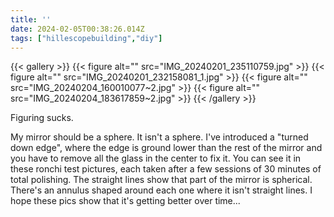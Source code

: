 ```yaml
---
title: ''
date: 2024-02-05T00:38:26.014Z
tags: ["hillescopebuilding","diy"]
---
```

{{< gallery >}}
{{< figure alt="" src="IMG_20240201_235110759.jpg" >}}
{{< figure alt="" src="IMG_20240201_232158081_1.jpg" >}}
{{< figure alt="" src="IMG_20240204_160010077~2.jpg" >}}
{{< figure alt="" src="IMG_20240204_183617859~2.jpg" >}}
{{< /gallery >}}

Figuring sucks.

My mirror should be a sphere. It isn't a sphere. I've introduced a "turned down edge", where the edge is ground lower than the rest of the mirror and you have to remove all the glass in the center to fix it. You can see it in these ronchi test pictures, each taken after a few sessions of 30 minutes of total polishing. The straight lines show that part of the mirror is spherical. There's an annulus shaped around each one where it isn't straight lines. I hope these pics show that it's getting better over time...

